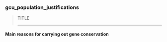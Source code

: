 ### gcu_population_justifications



> TITLE
> 
> ------

#### Main reasons for carrying out gene conservation